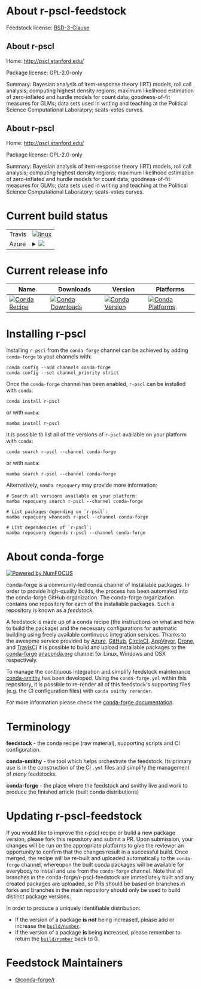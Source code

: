 About r-pscl-feedstock
======================

Feedstock license: [BSD-3-Clause](https://github.com/conda-forge/r-pscl-feedstock/blob/main/LICENSE.txt)


About r-pscl
------------

Home: http://pscl.stanford.edu/

Package license: GPL-2.0-only

Summary: Bayesian analysis of item-response theory (IRT) models, roll call analysis; computing highest density regions; maximum likelihood estimation of zero-inflated and hurdle models for count data; goodness-of-fit measures for GLMs; data sets used in writing and teaching at the Political Science Computational Laboratory; seats-votes curves.

About r-pscl
------------

Home: http://pscl.stanford.edu/

Package license: GPL-2.0-only

Summary: Bayesian analysis of item-response theory (IRT) models, roll call analysis; computing highest density regions; maximum likelihood estimation of zero-inflated and hurdle models for count data; goodness-of-fit measures for GLMs; data sets used in writing and teaching at the Political Science Computational Laboratory; seats-votes curves.

Current build status
====================


<table><tr>
    <td>Travis</td>
    <td>
      <a href="https://app.travis-ci.com/conda-forge/r-pscl-feedstock">
        <img alt="linux" src="https://img.shields.io/travis/com/conda-forge/r-pscl-feedstock/main.svg?label=Linux">
      </a>
    </td>
  </tr>
    
  <tr>
    <td>Azure</td>
    <td>
      <details>
        <summary>
          <a href="https://dev.azure.com/conda-forge/feedstock-builds/_build/latest?definitionId=1475&branchName=main">
            <img src="https://dev.azure.com/conda-forge/feedstock-builds/_apis/build/status/r-pscl-feedstock?branchName=main">
          </a>
        </summary>
        <table>
          <thead><tr><th>Variant</th><th>Status</th></tr></thead>
          <tbody><tr>
              <td>linux_64_r_base4.3</td>
              <td>
                <a href="https://dev.azure.com/conda-forge/feedstock-builds/_build/latest?definitionId=1475&branchName=main">
                  <img src="https://dev.azure.com/conda-forge/feedstock-builds/_apis/build/status/r-pscl-feedstock?branchName=main&jobName=linux&configuration=linux%20linux_64_r_base4.3" alt="variant">
                </a>
              </td>
            </tr><tr>
              <td>linux_64_r_base4.4</td>
              <td>
                <a href="https://dev.azure.com/conda-forge/feedstock-builds/_build/latest?definitionId=1475&branchName=main">
                  <img src="https://dev.azure.com/conda-forge/feedstock-builds/_apis/build/status/r-pscl-feedstock?branchName=main&jobName=linux&configuration=linux%20linux_64_r_base4.4" alt="variant">
                </a>
              </td>
            </tr><tr>
              <td>linux_aarch64_r_base4.3</td>
              <td>
                <a href="https://dev.azure.com/conda-forge/feedstock-builds/_build/latest?definitionId=1475&branchName=main">
                  <img src="https://dev.azure.com/conda-forge/feedstock-builds/_apis/build/status/r-pscl-feedstock?branchName=main&jobName=linux&configuration=linux%20linux_aarch64_r_base4.3" alt="variant">
                </a>
              </td>
            </tr><tr>
              <td>linux_aarch64_r_base4.4</td>
              <td>
                <a href="https://dev.azure.com/conda-forge/feedstock-builds/_build/latest?definitionId=1475&branchName=main">
                  <img src="https://dev.azure.com/conda-forge/feedstock-builds/_apis/build/status/r-pscl-feedstock?branchName=main&jobName=linux&configuration=linux%20linux_aarch64_r_base4.4" alt="variant">
                </a>
              </td>
            </tr><tr>
              <td>linux_ppc64le_r_base4.3</td>
              <td>
                <a href="https://dev.azure.com/conda-forge/feedstock-builds/_build/latest?definitionId=1475&branchName=main">
                  <img src="https://dev.azure.com/conda-forge/feedstock-builds/_apis/build/status/r-pscl-feedstock?branchName=main&jobName=linux&configuration=linux%20linux_ppc64le_r_base4.3" alt="variant">
                </a>
              </td>
            </tr><tr>
              <td>linux_ppc64le_r_base4.4</td>
              <td>
                <a href="https://dev.azure.com/conda-forge/feedstock-builds/_build/latest?definitionId=1475&branchName=main">
                  <img src="https://dev.azure.com/conda-forge/feedstock-builds/_apis/build/status/r-pscl-feedstock?branchName=main&jobName=linux&configuration=linux%20linux_ppc64le_r_base4.4" alt="variant">
                </a>
              </td>
            </tr><tr>
              <td>osx_64_r_base4.3</td>
              <td>
                <a href="https://dev.azure.com/conda-forge/feedstock-builds/_build/latest?definitionId=1475&branchName=main">
                  <img src="https://dev.azure.com/conda-forge/feedstock-builds/_apis/build/status/r-pscl-feedstock?branchName=main&jobName=osx&configuration=osx%20osx_64_r_base4.3" alt="variant">
                </a>
              </td>
            </tr><tr>
              <td>osx_64_r_base4.4</td>
              <td>
                <a href="https://dev.azure.com/conda-forge/feedstock-builds/_build/latest?definitionId=1475&branchName=main">
                  <img src="https://dev.azure.com/conda-forge/feedstock-builds/_apis/build/status/r-pscl-feedstock?branchName=main&jobName=osx&configuration=osx%20osx_64_r_base4.4" alt="variant">
                </a>
              </td>
            </tr><tr>
              <td>win_64_r_base4.3</td>
              <td>
                <a href="https://dev.azure.com/conda-forge/feedstock-builds/_build/latest?definitionId=1475&branchName=main">
                  <img src="https://dev.azure.com/conda-forge/feedstock-builds/_apis/build/status/r-pscl-feedstock?branchName=main&jobName=win&configuration=win%20win_64_r_base4.3" alt="variant">
                </a>
              </td>
            </tr><tr>
              <td>win_64_r_base4.4</td>
              <td>
                <a href="https://dev.azure.com/conda-forge/feedstock-builds/_build/latest?definitionId=1475&branchName=main">
                  <img src="https://dev.azure.com/conda-forge/feedstock-builds/_apis/build/status/r-pscl-feedstock?branchName=main&jobName=win&configuration=win%20win_64_r_base4.4" alt="variant">
                </a>
              </td>
            </tr>
          </tbody>
        </table>
      </details>
    </td>
  </tr>
</table>

Current release info
====================

| Name | Downloads | Version | Platforms |
| --- | --- | --- | --- |
| [![Conda Recipe](https://img.shields.io/badge/recipe-r--pscl-green.svg)](https://anaconda.org/conda-forge/r-pscl) | [![Conda Downloads](https://img.shields.io/conda/dn/conda-forge/r-pscl.svg)](https://anaconda.org/conda-forge/r-pscl) | [![Conda Version](https://img.shields.io/conda/vn/conda-forge/r-pscl.svg)](https://anaconda.org/conda-forge/r-pscl) | [![Conda Platforms](https://img.shields.io/conda/pn/conda-forge/r-pscl.svg)](https://anaconda.org/conda-forge/r-pscl) |

Installing r-pscl
=================

Installing `r-pscl` from the `conda-forge` channel can be achieved by adding `conda-forge` to your channels with:

```
conda config --add channels conda-forge
conda config --set channel_priority strict
```

Once the `conda-forge` channel has been enabled, `r-pscl` can be installed with `conda`:

```
conda install r-pscl
```

or with `mamba`:

```
mamba install r-pscl
```

It is possible to list all of the versions of `r-pscl` available on your platform with `conda`:

```
conda search r-pscl --channel conda-forge
```

or with `mamba`:

```
mamba search r-pscl --channel conda-forge
```

Alternatively, `mamba repoquery` may provide more information:

```
# Search all versions available on your platform:
mamba repoquery search r-pscl --channel conda-forge

# List packages depending on `r-pscl`:
mamba repoquery whoneeds r-pscl --channel conda-forge

# List dependencies of `r-pscl`:
mamba repoquery depends r-pscl --channel conda-forge
```


About conda-forge
=================

[![Powered by
NumFOCUS](https://img.shields.io/badge/powered%20by-NumFOCUS-orange.svg?style=flat&colorA=E1523D&colorB=007D8A)](https://numfocus.org)

conda-forge is a community-led conda channel of installable packages.
In order to provide high-quality builds, the process has been automated into the
conda-forge GitHub organization. The conda-forge organization contains one repository
for each of the installable packages. Such a repository is known as a *feedstock*.

A feedstock is made up of a conda recipe (the instructions on what and how to build
the package) and the necessary configurations for automatic building using freely
available continuous integration services. Thanks to the awesome service provided by
[Azure](https://azure.microsoft.com/en-us/services/devops/), [GitHub](https://github.com/),
[CircleCI](https://circleci.com/), [AppVeyor](https://www.appveyor.com/),
[Drone](https://cloud.drone.io/welcome), and [TravisCI](https://travis-ci.com/)
it is possible to build and upload installable packages to the
[conda-forge](https://anaconda.org/conda-forge) [anaconda.org](https://anaconda.org/)
channel for Linux, Windows and OSX respectively.

To manage the continuous integration and simplify feedstock maintenance
[conda-smithy](https://github.com/conda-forge/conda-smithy) has been developed.
Using the ``conda-forge.yml`` within this repository, it is possible to re-render all of
this feedstock's supporting files (e.g. the CI configuration files) with ``conda smithy rerender``.

For more information please check the [conda-forge documentation](https://conda-forge.org/docs/).

Terminology
===========

**feedstock** - the conda recipe (raw material), supporting scripts and CI configuration.

**conda-smithy** - the tool which helps orchestrate the feedstock.
                   Its primary use is in the construction of the CI ``.yml`` files
                   and simplify the management of *many* feedstocks.

**conda-forge** - the place where the feedstock and smithy live and work to
                  produce the finished article (built conda distributions)


Updating r-pscl-feedstock
=========================

If you would like to improve the r-pscl recipe or build a new
package version, please fork this repository and submit a PR. Upon submission,
your changes will be run on the appropriate platforms to give the reviewer an
opportunity to confirm that the changes result in a successful build. Once
merged, the recipe will be re-built and uploaded automatically to the
`conda-forge` channel, whereupon the built conda packages will be available for
everybody to install and use from the `conda-forge` channel.
Note that all branches in the conda-forge/r-pscl-feedstock are
immediately built and any created packages are uploaded, so PRs should be based
on branches in forks and branches in the main repository should only be used to
build distinct package versions.

In order to produce a uniquely identifiable distribution:
 * If the version of a package **is not** being increased, please add or increase
   the [``build/number``](https://docs.conda.io/projects/conda-build/en/latest/resources/define-metadata.html#build-number-and-string).
 * If the version of a package **is** being increased, please remember to return
   the [``build/number``](https://docs.conda.io/projects/conda-build/en/latest/resources/define-metadata.html#build-number-and-string)
   back to 0.

Feedstock Maintainers
=====================

* [@conda-forge/r](https://github.com/conda-forge/r/)

